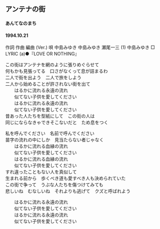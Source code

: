## アンテナの街
####  あんてなのまち
####  1994.10.21


作詞  作曲  編曲 (Ver.)   唄
中島みゆき   中島みゆき   瀬尾一三 (1)
中島みゆき
□ LYRIC (a)●『LOVE OR NOTHING』

この街はアンテナを網のように張りめぐらせて   
何もかも見張ってる　口さがなくって息が詰まるわ   
二人で街を出よう　二人で旅をしよう   
二人から始めることが許されない街を出て   
　　はるかに流れる永遠の流れ   
　　似てない子供を愛してください   
　　はるかに流れる永遠の流れ   
　　似てない子供を愛してください   
昔あった人たちを型紙にして　この街の人は   
同じにならなきゃできそこないだと　ため息をつく   
   
私を呼んでください　名前で呼んでください   
苗字の流れの中にしか　見当たらない者じゃなく   
　　はるかに流れる血縁の流れ   
　　似てない子供を愛してください   
　　はるかに流れる血縁の流れ   
　　似てない子供を愛してください   
すれ違ったこともない人を真似して   
生まれる前から　歩くべき道も愛すべき人も決められていた   
この街で争って　うぶな人たちを傷つけてみても   
悲しいね　むなしいね　それよりも逃げて　クズと呼ばれよう   
   
　　はるかに流れる永遠の流れ   
　　似てない子供を愛してください   
　　はるかに流れる永遠の流れ   
　　似てない子供を愛してください   